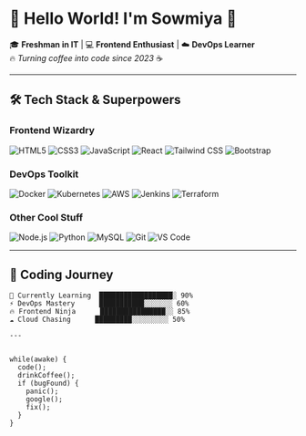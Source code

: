 # 👋 Hello World! I'm Sowmiya 🚀

🎓 **Freshman in IT** | 💻 **Frontend Enthusiast** | ☁️ **DevOps Learner**  
🔥 *Turning coffee into code since 2023* ☕

---

## 🛠️ **Tech Stack & Superpowers**  
### **Frontend Wizardry**  
![HTML5](https://img.shields.io/badge/-HTML5-E34F26?style=flat-square&logo=html5&logoColor=white)
![CSS3](https://img.shields.io/badge/-CSS3-1572B6?style=flat-square&logo=css3)
![JavaScript](https://img.shields.io/badge/-JavaScript-F7DF1E?style=flat-square&logo=javascript&logoColor=black)
![React](https://img.shields.io/badge/-React-61DAFB?style=flat-square&logo=react&logoColor=black)
![Tailwind CSS](https://img.shields.io/badge/-Tailwind_CSS-38B2AC?style=flat-square&logo=tailwind-css)
![Bootstrap](https://img.shields.io/badge/-Bootstrap-7952B3?style=flat-square&logo=bootstrap)

### **DevOps Toolkit**  
![Docker](https://img.shields.io/badge/-Docker-2496ED?style=flat-square&logo=docker&logoColor=white)
![Kubernetes](https://img.shields.io/badge/-Kubernetes-326CE5?style=flat-square&logo=kubernetes)
![AWS](https://img.shields.io/badge/-AWS-232F3E?style=flat-square&logo=amazon-aws)
![Jenkins](https://img.shields.io/badge/-Jenkins-D24939?style=flat-square&logo=jenkins)
![Terraform](https://img.shields.io/badge/-Terraform-623CE4?style=flat-square&logo=terraform)

### **Other Cool Stuff**  
![Node.js](https://img.shields.io/badge/-Node.js-339933?style=flat-square&logo=node.js)
![Python](https://img.shields.io/badge/-Python-3776AB?style=flat-square&logo=python)
![MySQL](https://img.shields.io/badge/-MySQL-4479A1?style=flat-square&logo=mysql)
![Git](https://img.shields.io/badge/-Git-F05032?style=flat-square&logo=git)
![VS Code](https://img.shields.io/badge/-VS_Code-007ACC?style=flat-square&logo=visual-studio-code)

---

## 🚀 **Coding Journey**  
```text
🌱 Currently Learning  ██████████████████░ 90%  
⚡ DevOps Mastery      ███████████░░░░░░░ 60%  
🔥 Frontend Ninja      ████████████████░░ 85%  
☁️ Cloud Chasing      █████████░░░░░░░░░ 50%

---


while(awake) {
  code();
  drinkCoffee();
  if (bugFound) {
    panic();
    google();
    fix();
  }
}

